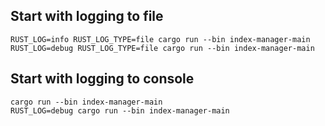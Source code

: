 ## Start with logging to file
```shell
RUST_LOG=info RUST_LOG_TYPE=file cargo run --bin index-manager-main
RUST_LOG=debug RUST_LOG_TYPE=file cargo run --bin index-manager-main
```

## Start with logging to console
```shell
cargo run --bin index-manager-main
RUST_LOG=debug cargo run --bin index-manager-main
```